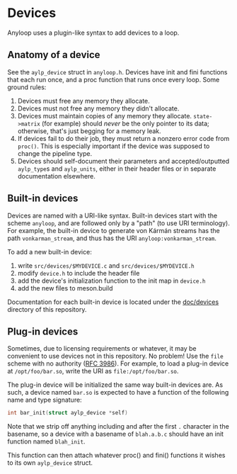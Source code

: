 Devices
=======

Anyloop uses a plugin-like syntax to add devices to a loop.


Anatomy of a device
-------------------

See the `aylp_device` struct in `anyloop.h`. Devices have init and fini
functions that each run once, and a proc function that runs once every loop.
Some ground rules:

 1. Devices must free any memory they allocate.
 2. Devices must not free any memory they didn't allocate.
 3. Devices must maintain copies of any memory they allocate. `state->matrix`
    (for example) should *never* be the only pointer to its data; otherwise,
    that's just begging for a memory leak.
 4. If devices fail to do their job, they must return a nonzero error code from
    `proc()`. This is especially important if the device was supposed to
    change the pipeline type.
 5. Devices should self-document their parameters and accepted/outputted
   `aylp_type`s and `aylp_units`, either in their header files or in separate
   documentation elsewhere.


Built-in devices
----------------

Devices are named with a URI-like syntax. Built-in devices start with the scheme
`anyloop`, and are followed only by a "path" (to use URI terminology). For
example, the built-in device to generate von Kármán streams has the path
`vonkarman_stream`, and thus has the URI `anyloop:vonkarman_stream`.

To add a new built-in device:

 1. write `src/devices/$MYDEVICE.c` and `src/devices/$MYDEVICE.h`
 2. modify `device.h` to include the header file
 3. add the device's initialization function to the init map in `device.h`
 4. add the new files to meson.build

Documentation for each built-in device is located under the
[doc/devices](devices) directory of this repository.


Plug-in devices
---------------

Sometimes, due to licensing requirements or whatever, it may be convenient to
use devices not in this repository. No problem! Use the `file` scheme
with no authority ([RFC 3986]). For example,
to load a plug-in device at `/opt/foo/bar.so`, write the URI as
`file:/opt/foo/bar.so`.

The plug-in device will be initialized the same way built-in devices are. As
such, a device named `bar.so` is expected to have a function of the following
name and type signature:

```c
int bar_init(struct aylp_device *self)
```

Note that we strip off anything including and after the first `.` character in
the basename, so a device with a basename of `blah.a.b.c` should have an init
function named `blah_init`.

This function can then attach whatever proc() and fini() functions it wishes
to its own `aylp_device` struct.



[RFC 3986]: https://datatracker.ietf.org/doc/html/rfc3986

